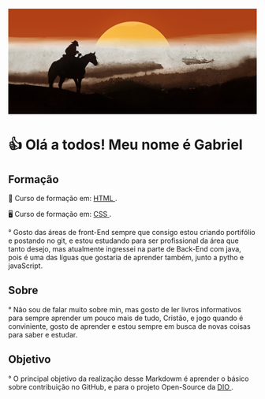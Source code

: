 ![image](https://github.com/BieLsUs/Projeto-Open-Source/blob/main/img/red-dead-redemption-2-2022-jc.jpg)

<h1>👍 Olá a todos! Meu nome é Gabriel</h1>

<h2>Formação</h2>
<p> 📃 Curso de formação em:  <a href="https://www.dio.me/certificate/T8ZBUW9L/share"> HTML </a> .</p>
<p> 🖥️ Curso de formação em:  <a href="https://www.dio.me/certificate/MIEC668Z/share"> CSS </a> .</p>
<p>° Gosto das áreas de front-End sempre que consigo estou criando portifólio e postando no git, e estou estudando para ser profissional da área que tanto desejo, mas atualmente ingressei na parte de Back-End com java, pois é uma das líguas que gostaria de aprender também, junto a pytho e javaScript.</p>

<h2>Sobre</h2>
<p>° Não sou de falar muito sobre min, mas gosto de ler livros informativos para sempre aprender um pouco mais de tudo, Cristão, e jogo quando é conviniente, gosto de aprender e estou sempre em busca de novas coisas para saber e estudar.</p>

<h2>Objetivo</h2>
<p>° O principal objetivo da realização desse Markdowm é aprender o básico sobre contribuição no GitHub, e para o projeto Open-Source da <a href="https://web.dio.me"> DIO </a> .</p>

